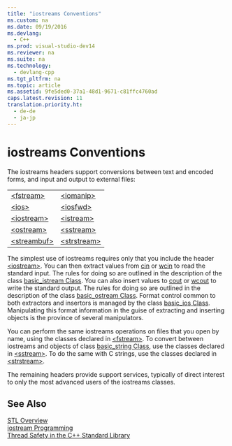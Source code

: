 ```yaml
---
title: "iostreams Conventions"
ms.custom: na
ms.date: 09/19/2016
ms.devlang: 
  - C++
ms.prod: visual-studio-dev14
ms.reviewer: na
ms.suite: na
ms.technology: 
  - devlang-cpp
ms.tgt_pltfrm: na
ms.topic: article
ms.assetid: 9fe5ded0-37a1-48d1-9671-c81ffc4760ad
caps.latest.revision: 11
translation.priority.ht: 
  - de-de
  - ja-jp
---
```

# iostreams Conventions
The iostreams headers support conversions between text and encoded forms, and input and output to external files:  
  
|||  
|-|-|  
|[<fstream\>](../vs140/-fstream-.md)|[<iomanip\>](../vs140/-iomanip-.md)|  
|[<ios\>](../vs140/-ios-.md)|[<iosfwd\>](../vs140/-iosfwd-.md)|  
|[<iostream\>](../vs140/-iostream-.md)|[<istream\>](../vs140/-istream-.md)|  
|[<ostream\>](../vs140/-ostream-.md)|[<sstream\>](../vs140/-sstream-.md)|  
|[<streambuf\>](../vs140/-streambuf-.md)|[<strstream\>](../vs140/-strstream-.md)|  
  
 The simplest use of iostreams requires only that you include the header [<iostream\>](../vs140/-iostream-.md). You can then extract values from [cin](../vs140/cin.md) or [wcin](../vs140/wcin.md) to read the standard input. The rules for doing so are outlined in the description of the class [basic_istream Class](../vs140/basic_istream-Class.md). You can also insert values to [cout](../vs140/cout.md) or [wcout](../vs140/wcout.md) to write the standard output. The rules for doing so are outlined in the description of the class [basic_ostream Class](../vs140/basic_ostream-Class.md). Format control common to both extractors and insertors is managed by the class [basic_ios Class](../vs140/basic_ios-Class.md). Manipulating this format information in the guise of extracting and inserting objects is the province of several manipulators.  
  
 You can perform the same iostreams operations on files that you open by name, using the classes declared in [<fstream\>](../vs140/-fstream-.md). To convert between iostreams and objects of class [basic_string Class](../vs140/basic_string-Class.md), use the classes declared in [<sstream\>](../vs140/-sstream-.md). To do the same with C strings, use the classes declared in [<strstream\>](../vs140/-strstream-.md).  
  
 The remaining headers provide support services, typically of direct interest to only the most advanced users of the iostreams classes.  
  
## See Also  
 [STL Overview](../vs140/C---Standard-Library-Overview.md)   
 [iostream Programming](../vs140/iostream-Programming.md)   
 [Thread Safety in the C++ Standard Library](../vs140/Thread-Safety-in-the-C---Standard-Library.md)